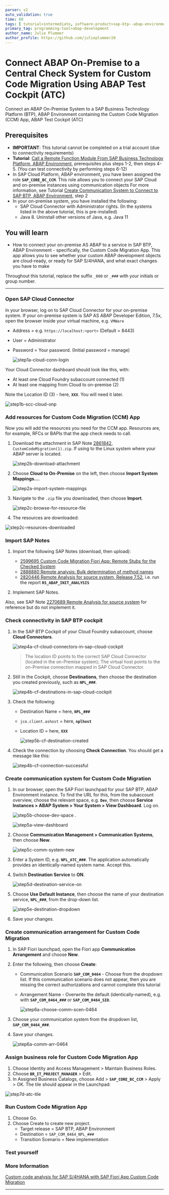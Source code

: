 ```yaml
---
parser: v2
auto_validation: true
time: 60
tags: [ tutorial>intermediate, software-product>sap-btp--abap-environment, software-product>sap-business-technology-platform, tutorial>license]
primary_tag: programming-tool>abap-development
author_name: Julie Plummer
author_profile: https://github.com/julieplummer20
---
```


# Connect ABAP On-Premise to a Central Check System for Custom Code Migration Using ABAP Test Cockpit (ATC)
<!-- description --> Connect an ABAP On-Premise System to a SAP Business Technology Platform (BTP), ABAP Environment containing the Custom Code Migration (CCM) App, ABAP Test Cockpit (ATC)

## Prerequisites
- **IMPORTANT**: This tutorial cannot be completed on a trial account (due to connectivity requirements)
- **Tutorial**: [Call a Remote Function Module From SAP Business Technology Platform, ABAP Environment](abap-env-rfc), prerequisites plus steps 1-2, then steps 4-5. (You can test connectivity by performing steps 6-12)
- In SAP Cloud Platform, ABAP environment, you have been assigned the role **`SAP_CORE_BC_CCM`**. This role allows you to connect your SAP Cloud and on-premise instances using communication objects For more information, see Tutorial [Create Communication System to Connect to SAP BTP, ABAP Environment](abap-environment-s4hanacloud), step 2
-	In your on-premise system, you have installed the following:
    - SAP Cloud Connector with Administrator rights. (In the systems listed in the above tutorial, this is pre-installed)
    - Java 8. Uninstall other versions of Java, e.g. Java 11


## You will learn

  - How to connect your on-premise AS ABAP to a service in SAP BTP, ABAP Environment - specifically, the Custom Code Migration App. This app allows you to see whether your custom ABAP development objects are cloud-ready, or ready for SAP S/4HANA, and what exact changes you have to make

<!--  
## Intro

After you set up the connections, your landscape will look roughly like this:
-->

Throughout this tutorial, replace the suffix `_000` or `_###` with your initials or group number.

---

### Open SAP Cloud Connector

In your browser, log on to SAP Cloud Connector for your on-premise system. If your on-premise system is SAP AS ABAP Developer Edition, 7.5x, open the browser inside your virtual machine, e.g. `VMWare`

- Address = e.g. `https://localhost:<port>` (Default = 8443)
- User = Administrator
- Password = Your password. (Initial password = manage)

  <!-- border -->
  ![step1a-cloud-conn-login](step1a-cloud-conn-login.png)

Your Cloud Connector dashboard should look like this, with:

- At least one Cloud Foundry subaccount connected (1)
- At least one mapping from Cloud to on-premise (2)

Note the Location ID (3) - here, **`XXX`**. You will need it later.

  <!-- border -->
  ![step1b-scc-cloud-onp](step1b-scc-cloud-onp.png)


### Add resources for Custom Code Migration (CCM) App

Now you will add the resources you need for the CCM app. Resources are, for example, RFCs or BAPIs that the app check needs to call.

1. Download the attachment in SAP Note [2861842](https://launchpad.support.sap.com/#/notes/2861842), `CustomCodeMigration(1).zip`. If using to the Linux system where your ABAP server is located.

    <!-- border -->
    ![step2b-download-attachment](step2b-download-attachment.png)

2. Choose **Cloud to On-Premise** on the left, then choose **Import System Mappings...**.

    <!-- border -->
    ![step2a-import-system-mappings](step2a-import-system-mappings.png)

3. Navigate to the `.zip` file you downloaded, then choose **Import**.

    <!-- border -->
    ![step2c-browse-for-resource-file](step2c-browse-for-resource-file.png)

4. The resources are downloaded:

<!-- border -->
![step2c-resources-downloaded](step2c-resources-downloaded.png)


### Import SAP Notes

1.	Import the following SAP Notes (download, then upload):
    - [2599695 Custom Code Migration Fiori App: Remote Stubs for the Checked System](https://launchpad.support.sap.com/#/notes/2599695)
    - [2888880 Remote analysis: Bulk determination of method names](https://launchpad.support.sap.com/#/notes/2888880)
    - [2820446 Remote Analysis for source system, Release 7.52](https://launchpad.support.sap.com/#/notes/2820446), i.e. run the report **`RS_ABAP_INIT_ANALYSIS`**

2.	Implement SAP Notes.

Also, see SAP Note [2270689 Remote Analysis for source system](https://launchpad.support.sap.com/#/notes/2270689) for reference but do not implement it.


### Check connectivity in SAP BTP cockpit

1. In the SAP BTP Cockpit of your Cloud Foundry subaccount, choose **Cloud Connectors**.

    <!-- border -->
    ![step4a-cf-cloud-connectors-in-sap-cloud-cockpit](step4a-cf-cloud-connectors-in-sap-cloud-cockpit.png)

    > The location ID points to the correct SAP Cloud Connector (located in the on-Premise system); The virtual host points to the on-Premise connection mapped in SAP Cloud Connector.

2. Still in the Cockpit, choose **Destinations**, then choose the destination you created previously, such as **`NPL_###`**.

    <!-- border -->
    ![step4b-cf-destinations-in-sap-cloud-cockpit](step4b-cf-destinations-in-sap-cloud-cockpit.png)

3. Check the following:
    - Destination Name = here, **`NPL_###`**
    - `jco.client.ashost` = here, **`nplhost`**
    - Location ID = here, **`XXX`**

      <!-- border -->
      ![step5b-cf-destination-created](step5b-cf-destination-created.png)

4. Check the connection by choosing **Check Connection**. You should get a message like this:

    <!-- border -->
    ![step4b-cf-connection-successful](step4b-cf-connection-successful.png)


### Create communication system for Custom Code Migration

1. In our browser, open the SAP Fiori launchpad for your SAP BTP, ABAP Environment instance. To find the URL for this, from the subaccount overview, choose the relevant space, e.g. **`Dev`**, then choose **Service Instances > ABAP System > Your System > View Dashboard**. Log on.

    <!-- border -->
    ![step5b-choose-dev-space](step5b-choose-dev-space.png)
    .
    <!-- border -->
    ![step5a-view-dashboard](step5a-view-dashboard.png)

2. Choose **Communication Management > Communication Systems**, then choose **New**.

    <!-- border -->
    ![step5c-comm-system-new](step5c-comm-system-new.png)

3. Enter a System ID, e.g. **`NPL_ATC_###`**. The application automatically provides an identically-named system name. Accept this.

4. Switch **Destination Service** to **ON**.

    <!-- border -->
    ![step5d-destination-service-on](step5d-destination-service-on.png)

5. Choose **Use Default Instance**, then choose the name of your destination service, **`NPL_###`**, from the drop-down list.

    <!-- border -->
    ![step5e-destination-dropdown](step5e-destination-dropdown.png)

6. Save your changes.


### Create communication arrangement for Custom Code Migration

1. In SAP Fiori launchpad, open the Fiori app **Communication Arrangement** and choose **New**.

2. Enter the following, then choose **Create**:

    - Communication Scenario **`SAP_COM_0464`** - Choose from the dropdown list. If this communication scenario does not appear, then you are missing the correct authorizations and cannot complete this tutorial
    - Arrangement Name - Overwrite the default (identically-named), e.g. with **`SAP_COM_0464_###`** or **`SAP_COM_0464_SID`**.

      <!-- border -->
      ![step6a-choose-comm-scen-0464](step6a-choose-comm-scen-0464.png)

3. Choose your communication system from the dropdown list, **`SAP_COM_0464_###`**.

4. Save your changes.

    <!-- border -->
    ![step6a-comm-arr-0464](step6a-comm-arr-0464.png)



### Assign business role for Custom Code Migration App

1.	Choose Identity and Access Management > Maintain Business Roles.
2.	Choose **`BR_IT_PROJECT_MANAGER`** > Edit.
3.	In Assigned Business Catalogs, choose Add > **`SAP_CORE_BC_CCM`** > Apply > OK.
The tile should appear in the Launchpad:

  <!-- border -->
  ![step7d-atc-tile](step7d-atc-tile.png)



### Run Custom Code Migration App

1.	Choose Go.
2.	Choose Create to create new project.
    -	Target release = SAP BTP, ABAP Environment
    -	Destination = `SAP_COM_0464_NPL_###`
    -	Transition Scenario = New implementation


### Test yourself


### More Information

[Custom code analysis for SAP S/4HANA with SAP Fiori App Custom Code Migration](https://blogs.sap.com/2019/02/27/custom-code-analysis-for-sap-s4hana-with-sap-fiori-app-custom-code-migration/)

---
